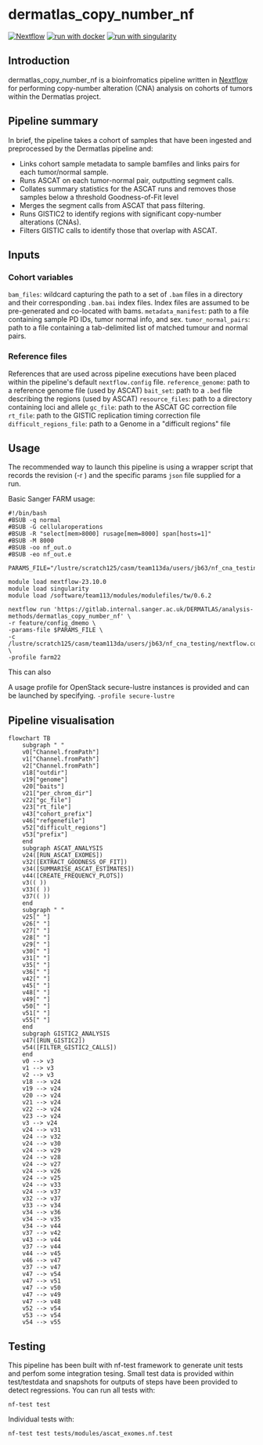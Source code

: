 # dermatlas_copy_number_nf

[![Nextflow](https://img.shields.io/badge/nextflow%20DSL2-%E2%89%A522.04.5-23aa62.svg?labelColor=000000)](https://www.nextflow.io/)
[![run with docker](https://img.shields.io/badge/run%20with-docker-0db7ed?labelColor=000000&logo=docker)](https://www.docker.com/)
[![run with singularity](https://img.shields.io/badge/run%20with-singularity-1d355c.svg?labelColor=000000)](https://sylabs.io/docs/)

## Introduction

dermatlas_copy_number_nf is a bioinfromatics pipeline written in [Nextflow](http://www.nextflow.io) for performing copy-number alteration (CNA) analysis on cohorts of tumors within the Dermatlas project. 

## Pipeline summary

In brief, the pipeline takes a cohort of samples that have been ingested and preprocessed by the Dermatlas pipeline and:
- Links cohort sample metadata to sample bamfiles and links pairs for each tumor/normal sample.
- Runs ASCAT on each tumor-normal pair, outputting segment calls. 
- Collates summary statistics for the ASCAT runs and removes those samples below a threshold Goodness-of-Fit level 
- Merges the segment calls from ASCAT that pass filtering.
- Runs GISTIC2 to identify regions with significant copy-number alterations (CNAs).
- Filters GISTIC calls to identify those that overlap with ASCAT.

## Inputs 

### Cohort variables
`bam_files`: wildcard capturing the path to a set of `.bam` files in a directory and their corresponding `.bam.bai` index files. Index files are assumed to be pre-generated and co-located with bams.
`metadata_manifest`: path to a file containing sample PD IDs, tumor normal info, and sex.
`tumor_normal_pairs`: path to a file containing a tab-delimited list of matched tumour and normal pairs.

### Reference files 
References that are used across pipeline executions have been placed within the pipeline's default `nextflow.config` file.
`reference_genome`: path to a reference genome file (used by ASCAT)
`bait_set`: path to a `.bed` file describing the regions  (used by ASCAT)
`resource_files`: path to a directory containing loci and allele 
`gc_file`: path to the ASCAT GC correction file
`rt_file`: path to the GISTIC replication timing correction file
`difficult_regions_file`: path to a Genome in a "difficult regions" file

## Usage 

The recommended way to launch this pipeline is using a wrapper script that records the revision (-r ) and the specific params `json` file supplied for a run. 

Basic Sanger FARM usage:
```
#!/bin/bash
#BSUB -q normal
#BSUB -G cellularoperations
#BSUB -R "select[mem>8000] rusage[mem=8000] span[hosts=1]"
#BSUB -M 8000
#BSUB -oo nf_out.o
#BSUB -eo nf_out.e

PARAMS_FILE="/lustre/scratch125/casm/team113da/users/jb63/nf_cna_testing/params.json"

module load nextflow-23.10.0
module load singularity
module load /software/team113/modules/modulefiles/tw/0.6.2

nextflow run 'https://gitlab.internal.sanger.ac.uk/DERMATLAS/analysis-methods/dermatlas_copy_number_nf' \
-r feature/config_dmemo \
-params-file $PARAMS_FILE \
-c /lustre/scratch125/casm/team113da/users/jb63/nf_cna_testing/nextflow.config \
-profile farm22 
```
This can also 

A usage profile for OpenStack secure-lustre instances is provided and can be launched by specifying. 
`-profile secure-lustre`


## Pipeline visualisation 

```mermaid
flowchart TB
    subgraph " "
    v0["Channel.fromPath"]
    v1["Channel.fromPath"]
    v2["Channel.fromPath"]
    v18["outdir"]
    v19["genome"]
    v20["baits"]
    v21["per_chrom_dir"]
    v22["gc_file"]
    v23["rt_file"]
    v43["cohort_prefix"]
    v46["refgenefile"]
    v52["difficult_regions"]
    v53["prefix"]
    end
    subgraph ASCAT_ANALYSIS
    v24([RUN_ASCAT_EXOMES])
    v32([EXTRACT_GOODNESS_OF_FIT])
    v34([SUMMARISE_ASCAT_ESTIMATES])
    v44([CREATE_FREQUENCY_PLOTS])
    v3(( ))
    v33(( ))
    v37(( ))
    end
    subgraph " "
    v25[" "]
    v26[" "]
    v27[" "]
    v28[" "]
    v29[" "]
    v30[" "]
    v31[" "]
    v35[" "]
    v36[" "]
    v42[" "]
    v45[" "]
    v48[" "]
    v49[" "]
    v50[" "]
    v51[" "]
    v55[" "]
    end
    subgraph GISTIC2_ANALYSIS
    v47([RUN_GISTIC2])
    v54([FILTER_GISTIC2_CALLS])
    end
    v0 --> v3
    v1 --> v3
    v2 --> v3
    v18 --> v24
    v19 --> v24
    v20 --> v24
    v21 --> v24
    v22 --> v24
    v23 --> v24
    v3 --> v24
    v24 --> v31
    v24 --> v32
    v24 --> v30
    v24 --> v29
    v24 --> v28
    v24 --> v27
    v24 --> v26
    v24 --> v25
    v24 --> v33
    v24 --> v37
    v32 --> v37
    v33 --> v34
    v34 --> v36
    v34 --> v35
    v34 --> v44
    v37 --> v42
    v43 --> v44
    v37 --> v44
    v44 --> v45
    v46 --> v47
    v37 --> v47
    v47 --> v54
    v47 --> v51
    v47 --> v50
    v47 --> v49
    v47 --> v48
    v52 --> v54
    v53 --> v54
    v54 --> v55
```

## Testing

This pipeline has been built with nf-test framework to generate unit tests and perfom some integration tesing. Small test data is provided within test/testdata and snapshots for outputs of steps have been provided to detect regressions. You can run all tests with:

```
nf-test test 
```
Individual tests with:
```
nf-test test tests/modules/ascat_exomes.nf.test
```